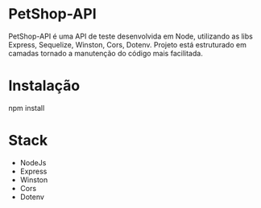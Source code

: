 # PetShop-API
PetShop-API é uma API de teste desenvolvida em Node, utilizando as libs Express, Sequelize, Winston, Cors, Dotenv. Projeto está estruturado em camadas tornado a manutenção do código mais facilitada.

# Instalação
npm install

# Stack
- NodeJs
- Express
- Winston
- Cors
- Dotenv
